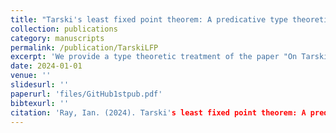 ```yaml
---
title: "Tarski's least fixed point theorem: A predicative type theoretic formulation"
collection: publications
category: manuscripts
permalink: /publication/TarskiLFP
excerpt: 'We provide a type theoretic treatment of the paper "On Tarski's fixed point theorem" by Giovanni Curi. There are benefits to having a type theoretic formulation apart from routine implementation in a proof assistant. By taking advantage of (higher) inductive types, we can avoid complicated set theoretic constructions. Arguably, this results in a presentation that is conceptually clearer. Additionally, due the predicative admissibility of (higher) inductive types we take a step towards the "system independent" derivation that Curi calls for in his conclusion. Finally, we explore a condition on monotone maps that guarantees they are `generated' and give an alternative statement of the least fixed point theorem in terms of this condition.'
date: 2024-01-01
venue: ''
slidesurl: ''
paperurl: 'files/GitHub1stpub.pdf'
bibtexurl: ''
citation: 'Ray, Ian. (2024). Tarski's least fixed point theorem: A predicative type theoretic formulation.'
---
```


